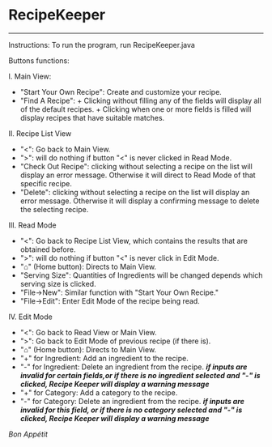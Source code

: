 # RecipeKeeper

-----------------------------------------

Instructions:
To run the program, run RecipeKeeper.java 

Buttons functions:

I. Main View:
  - "Start Your Own Recipe": Create and customize your recipe.
  - "Find A Recipe": + Clicking without filling any of the fields will display all of the default recipes.
                     + Clicking when one or more fields is filled will display recipes that have suitable matches.
                     
II. Recipe List View
  - "<": Go back to Main View.
  - ">": will do nothing if button "<" is never clicked in Read Mode.
  - "Check Out Recipe": clicking without selecting a recipe on the list will display an error message. 
                        Otherwise it will direct to Read Mode of that specific recipe.
  - "Delete": clicking without selecting a recipe on the list will display an error message. 
              Otherwise it will display a confirming message to delete the selecting recipe.
              
III. Read Mode
  - "<": Go back to Recipe List View, which contains the results that are obtained before.
  - ">": will do nothing if button "<" is never click in Edit Mode.
  - "⌂" (Home button): Directs to Main View.
  - "Serving Size": Quantities of Ingredients will be changed depends which serving size is clicked.
  - "File->New": Similar function with "Start Your Own Recipe."
  - "File->Edit": Enter Edit Mode of the recipe being read.
  
IV. Edit Mode
  - "<": Go back to Read View or Main View.
  - ">": Go back to Edit Mode of previous recipe (if there is).
  - "⌂" (Home button): Directs to Main View.
  - "+" for Ingredient: Add an ingredient to the recipe.
  - "-" for Ingredient: Delete an ingredient from the recipe.
  ***if inputs are invalid for certain fields,or if there is no ingredient selected and "-" is clicked,
     Recipe Keeper will display a warning message***
  - "+" for Category: Add a category to the recipe.
  - "-" for Category: Delete an ingredient from the recipe.
  ***if inputs are invalid for this field, or if there is no category selected and "-" is clicked,
     Recipe Keeper will display a warning message***
     
*Bon Appétit*
  
  
